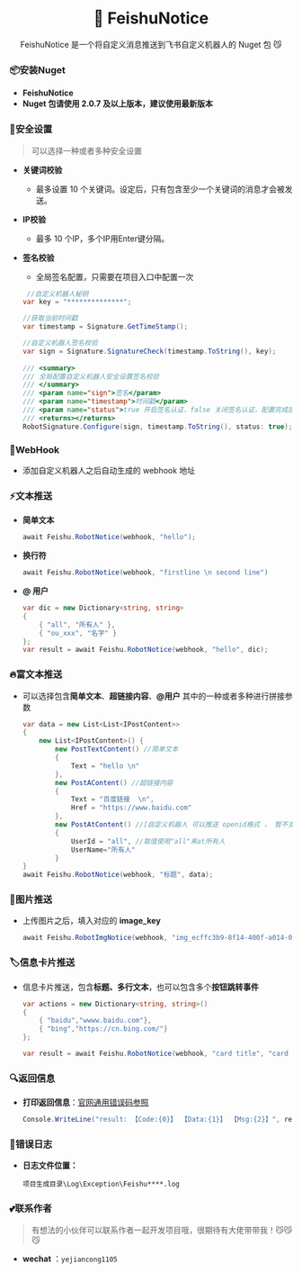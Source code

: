 

<h1 align="center" >👾 FeishuNotice </h1>  



<div align="center"> 
<p>  FeishuNotice 是一个将自定义消息推送到飞书自定义机器人的 Nuget 包 😼</p>
</div>



### :package:安装Nuget

+ **FeishuNotice**
+ **Nuget 包请使用 2.0.7 及以上版本，建议使用最新版本**

### 🧷安全设置

> 可以选择一种或者多种安全设置

  + **关键词校验**
    
     + 最多设置 10 个关键词。设定后，只有包含至少一个关键词的消息才会被发送。
     
  + **IP校验**
    
    + 最多 10 个IP，多个IP用Enter键分隔。
    
  + **签名校验**
    
    + 全局签名配置，只需要在项目入口中配置一次
    ```C#
     //自定义机器人秘钥
    var key = "**************";
    
    //获取当前时间戳
    var timestamp = Signature.GetTimeStamp();
    
    //自定义机器人签名校验
	var sign = Signature.SignatureCheck(timestamp.ToString(), key);
       
    /// <summary>
    /// 全局配置自定义机器人安全设置签名校验
    /// </summary>
    /// <param name="sign">签名</param>
    /// <param name="timestamp">时间戳</param>
    /// <param name="status">true 开启签名认证，false 关闭签名认证，配置完成后默认开启</param>
    /// <returns></returns>
    RobotSignature.Configure(sign, timestamp.ToString(), status: true);
    ```

### :beers:WebHook

+ 添加自定义机器人之后自动生成的 webhook 地址

### :zap:文本推送

+ **简单文本**
  
    ``` C#
    await Feishu.RobotNotice(webhook, "hello");
    ```
+ **换行符** 
  
    ``` C#
    await Feishu.RobotNotice(webhook, "firstline \n second line")
    ```
+ **@ 用户** 
  
    ``` C#
    var dic = new Dictionary<string, string>
    {
        { "all", "所有人" },
        { "ou_xxx", "名字" }
    };
    var result = await Feishu.RobotNotice(webhook, "hello", dic);
    ```
### :fire:富文本推送

+ 可以选择包含**简单文本**、**超链接内容**、**@用户** 其中的一种或者多种进行拼接参数 
    ``` C#
    var data = new List<List<IPostContent>>
    {
        new List<IPostContent>() {
            new PostTextContent() //简单文本
            {
                Text = "hello \n"
            },
            new PostAContent() //超链接内容
            {
                Text = "百度链接  \n",
                Href = "https://www.baidu.com"
            },
            new PostAtContent() //[自定义机器人 可以推送 openid格式 ， 暂不支持 email,user_id https://open.feishu.cn/document/ukTMukTMukTM/ucTM5YjL3ETO24yNxkjN#f62e72d5]
            {
                UserId = "all", //取值使用"all"来at所有人
                UserName="所有人"
            }
    }
    await Feishu.RobotNotice(webhook, "标题", data);
    ```

### :camera_flash:图片推送

+ 上传图片之后，填入对应的 **image_key**
    ``` C#
    await Feishu.RobotImgNotice(webhook, "img_ecffc3b9-8f14-400f-a014-05eca1a4310g");
    ```

### :label:信息卡片推送

+  信息卡片推送，包含**标题、多行文本**，也可以包含多个**按钮跳转事件**
    ``` C#
    var actions = new Dictionary<string, string>()
    {
        { "baidu","wwww.baidu.com"},
        { "bing","https://cn.bing.com/"}
    };

    var result = await Feishu.RobotNotice(webhook, "card title", "card content", actions);
    ```

### :mag:返回信息

+  **打印返回信息**：[官网通用错误码参照](https://open.feishu.cn/document/ukTMukTMukTM/ugjM14COyUjL4ITN)
  
    ``` C#
    Console.WriteLine("result: 【Code:{0}】 【Data:{1}】 【Msg:{2}】", result?.Code, result?.Data, result?.Msg);
    ```

### :bug:错误日志

+  **日志文件位置：** 
  
    ```
    项目生成目录\Log\Exception\Feishu****.log
    ```

### 💕联系作者

> 有想法的小伙伴可以联系作者一起开发项目哦，很期待有大佬带带我！😼😼😼

+ **wechat**  ：`yejiancong1105`

